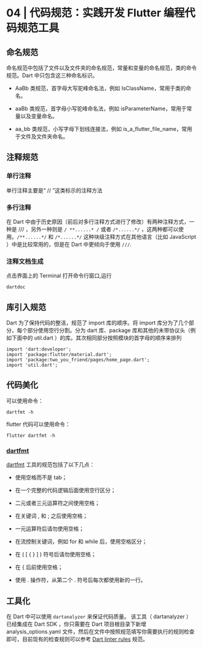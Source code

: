 # 04 | 代码规范：实践开发 Flutter 编程代码规范工具

## 命名规范

命名规范中包括了文件以及文件夹的命名规范，常量和变量的命名规范，类的命令规范。Dart 中只包含这三种命名标识。

- AaBb 类规范，首字母大写驼峰命名法，例如 IsClassName，常用于类的命名。

- aaBb 类规范，首字母小写驼峰命名法，例如 isParameterName，常用于常量以及变量命名。

- aa_bb 类规范，小写字母下划线连接法，例如 is_a_flutter_file_name，常用于文件及文件夹命名。

## 注释规范

### 单行注释
单行注释主要是“ // ”这类标示的注释方法

### 多行注释
在 Dart 中由于历史原因（前后对多行注释方式进行了修改）有两种注释方式，一种是 /// ，另外一种则是 ` / **......* / ` 或者 ` /*......*/ ` ，这两种都可以使用。` /**......*/ ` 和 ` /*......*/ ` 这种块级注释方式在其他语言（比如 JavaScript ）中是比较常用的，但是在 Dart 中更倾向于使用 `///`.

### 注释文档生成
点击界面上的 Terminal 打开命令行窗口,运行 

```
dartdoc
```

## 库引入规范
Dart 为了保持代码的整洁，规范了 import 库的顺序。将 import 库分为了几个部分，每个部分使用空行分割。分为 dart 库、package 库和其他的未带协议头（例如下面中的 util.dart ）的库。其次相同部分按照模块的首字母的顺序来排列

```
import 'dart:developer';
import 'package:flutter/material.dart';
import 'package:two_you_friend/pages/home_page.dart';
import 'util.dart';
```

## 代码美化
可以使用命令：

```
dartfmt -h
```

flutter 代码可以使用命令：

```
flutter dartfmt -h
```

### [dartfmt](https://github.com/dart-lang/dart_style)

[dartfmt](https://github.com/dart-lang/dart_style) 工具的规范包括了以下几点：

- 使用空格而不是 tab；

- 在一个完整的代码逻辑后面使用空行区分；

- 二元或者三元运算符之间使用空格；

- 在关键词 , 和 ; 之后使用空格；

- 一元运算符后请勿使用空格；

- 在流控制关键词，例如 for 和 while 后，使用空格区分；

- 在 ( [ { } ] ) 符号后请勿使用空格；

- 在 { 后前使用空格；

- 使用 . 操作符，从第二个 . 符号后每次都使用新的一行。

## 工具化

在 Dart 中可以使用 ` dartanalyzer ` 来保证代码质量。
该工具（ dartanalyzer ）已经集成在 Dart SDK ，你只需要在 Dart 项目根目录下新增analysis_options.yaml 文件，然后在文件中按照规范填写你需要执行的规则检查即可，目前现有的检查规则可以参考 [Dart linter rules](https://dart-lang.github.io/linter/lints/) 规范。